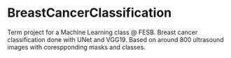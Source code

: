 # BreastCancerClassification
Term project for a Machine Learning class @ FESB. Breast cancer classification done with UNet and VGG19. Based on around 800 ultrasound images with corespponding masks and classes.
